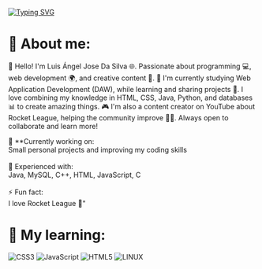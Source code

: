 [![Typing SVG](https://readme-typing-svg.herokuapp.com?color=1EEE31&size=80&center=true&vCenter=true&width=1000&lines=Welcome+to+my+GitHub!;My+name+is+Luis+Angel+Da+Silva;Iam+a+Software+Developer)](https://git.io/typing-svg)

# 💫 About me:

👋 Hello! I'm Luis Ángel Jose Da Silva 🌐. Passionate about programming 💻, web development 🌍, and creative content 🎥. 🚀 I'm currently studying Web Application Development (DAW), while learning and sharing projects 🔧. I love combining my knowledge in HTML, CSS, Java, Python, and databases 📊 to create amazing things. 🎮 I'm also a content creator on YouTube about Rocket League, helping the community improve 🚗💨. Always open to collaborate and learn more!

🔭 **Currently working on:  <br>Small personal projects and improving my coding skills<br><br>👯 Experienced with:  <br>Java, MySQL, C++, HTML, JavaScript, C <br><br>⚡ Fun fact:  <br>I love Rocket League 🚀"

# 💫 My learning:
![CSS3](https://img.shields.io/badge/css3-%231572B6.svg?style=for-the-badge&logo=css3&logoColor=white) ![JavaScript](https://img.shields.io/badge/javascript-%23323330.svg?style=for-the-badge&logo=javascript&logoColor=%23F7DF1E) ![HTML5](https://img.shields.io/badge/html5-%23E34F26.svg?style=for-the-badge&logo=html5&logoColor=white) ![LINUX](https://img.shields.io/badge/Linux-FCC624?style=for-the-badge&logo=linux&logoColor=black)

